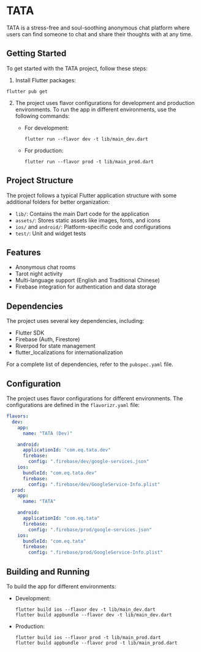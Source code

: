 # TATA

TATA is a stress-free and soul-soothing anonymous chat platform where users can find someone to chat and share their thoughts with at any time.

## Getting Started

To get started with the TATA project, follow these steps:

1. Install Flutter packages:

```
flutter pub get
```

2. The project uses flavor configurations for development and production environments. To run the app in different environments, use the following commands:

   - For development:

     ```
     flutter run --flavor dev -t lib/main_dev.dart
     ```

   - For production:
     ```
     flutter run --flavor prod -t lib/main_prod.dart
     ```

## Project Structure

The project follows a typical Flutter application structure with some additional folders for better organization:

- `lib/`: Contains the main Dart code for the application
- `assets/`: Stores static assets like images, fonts, and icons
- `ios/` and `android/`: Platform-specific code and configurations
- `test/`: Unit and widget tests

## Features

- Anonymous chat rooms
- Tarot night activity
- Multi-language support (English and Traditional Chinese)
- Firebase integration for authentication and data storage

## Dependencies

The project uses several key dependencies, including:

- Flutter SDK
- Firebase (Auth, Firestore)
- Riverpod for state management
- flutter_localizations for internationalization

For a complete list of dependencies, refer to the `pubspec.yaml` file.

## Configuration

The project uses flavor configurations for different environments. The configurations are defined in the `flavorizr.yaml` file:

```1:25:flavorizr.yaml
flavors:
  dev:
    app:
      name: "TATA (Dev)"

    android:
      applicationId: "com.eq.tata.dev"
      firebase:
        config: ".firebase/dev/google-services.json"
    ios:
      bundleId: "com.eq.tata.dev"
      firebase:
        config: ".firebase/dev/GoogleService-Info.plist"
  prod:
    app:
      name: "TATA"

    android:
      applicationId: "com.eq.tata"
      firebase:
        config: ".firebase/prod/google-services.json"
    ios:
      bundleId: "com.eq.tata"
      firebase:
        config: ".firebase/prod/GoogleService-Info.plist"
```

## Building and Running

To build the app for different environments:

- Development:

  ```
  flutter build ios --flavor dev -t lib/main_dev.dart
  flutter build appbundle --flavor dev -t lib/main_dev.dart
  ```

- Production:
  ```
  flutter build ios --flavor prod -t lib/main_prod.dart
  flutter build appbundle --flavor prod -t lib/main_prod.dart
  ```
